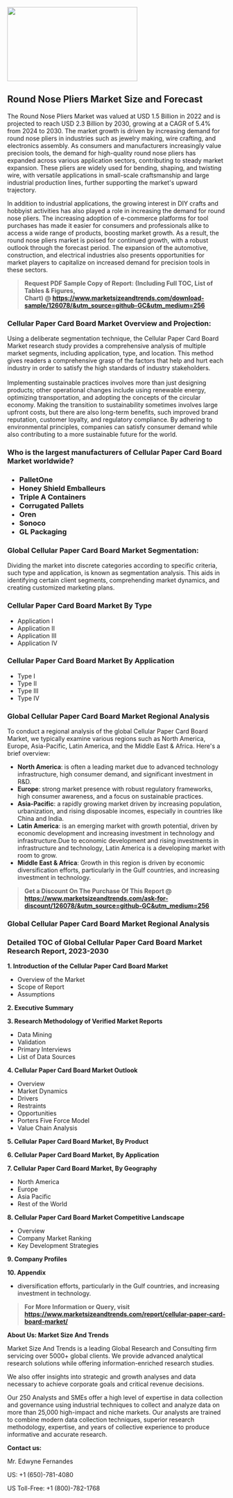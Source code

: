 <p><img class="alignnone size-medium wp-image-20088" src="https://ffe5etoiles.com/wp-content/uploads/2024/12/MST1-300x171.png" alt="" width="300" height="171" /></p><h2>Round Nose Pliers Market Size and Forecast</h2><p>The Round Nose Pliers Market was valued at USD 1.5 Billion in 2022 and is projected to reach USD 2.3 Billion by 2030, growing at a CAGR of 5.4% from 2024 to 2030. The market growth is driven by increasing demand for round nose pliers in industries such as jewelry making, wire crafting, and electronics assembly. As consumers and manufacturers increasingly value precision tools, the demand for high-quality round nose pliers has expanded across various application sectors, contributing to steady market expansion. These pliers are widely used for bending, shaping, and twisting wire, with versatile applications in small-scale craftsmanship and large industrial production lines, further supporting the market's upward trajectory.</p><p>In addition to industrial applications, the growing interest in DIY crafts and hobbyist activities has also played a role in increasing the demand for round nose pliers. The increasing adoption of e-commerce platforms for tool purchases has made it easier for consumers and professionals alike to access a wide range of products, boosting market growth. As a result, the round nose pliers market is poised for continued growth, with a robust outlook through the forecast period. The expansion of the automotive, construction, and electrical industries also presents opportunities for market players to capitalize on increased demand for precision tools in these sectors.</p></p><blockquote id="" class=""><strong>Request PDF Sample Copy of Report: (Including Full TOC, List of Tables &amp; Figures, Chart)&nbsp;@&nbsp;<strong><a href="https://www.marketsizeandtrends.com/download-sample/126078/&utm_source=github-GC&utm_medium=256" target="_blank">https://www.marketsizeandtrends.com/download-sample/126078/&utm_source=github-GC&utm_medium=256</a></strong></strong></blockquote><h3 id="" class="">Cellular Paper Card Board Market&nbsp;Overview and Projection:</h3><p id="" class="">Using a deliberate segmentation technique, the Cellular Paper Card Board Market research study provides a comprehensive analysis of multiple market segments, including application, type, and location. This method gives readers a comprehensive grasp of the factors that help and hurt each industry in order to satisfy the high standards of industry stakeholders. <br /> <br />Implementing sustainable practices involves more than just designing products; other operational changes include using renewable energy, optimizing transportation, and adopting the concepts of the circular economy. Making the transition to sustainability sometimes involves large upfront costs, but there are also long-term benefits, such improved brand reputation, customer loyalty, and regulatory compliance. By adhering to environmental principles, companies can satisfy consumer demand while also contributing to a more sustainable future for the world.</p><h3 id="" class="">Who is the largest manufacturers of&nbsp;Cellular Paper Card Board Market worldwide?</h3><h3 class=""><p><ul><li>PalletOne </li><li> Honey Shield Emballeurs </li><li> Triple A Containers </li><li> Corrugated Pallets </li><li> Oren </li><li> Sonoco </li><li> GL Packaging</li></ul></p></h3><h3 id="" class="">Global&nbsp;Cellular Paper Card Board Market Segmentation:</h3><p id="" class="">Dividing the market into discrete categories according to specific criteria, such type and application, is known as segmentation analysis. This aids in identifying certain client segments, comprehending market dynamics, and creating customized marketing plans.</p><h3 id="" class="">Cellular Paper Card Board Market&nbsp;By Type</h3><p><p><ul><li>Application I</li><li> Application II</li><li> Application III</li><li> Application IV</p></li></ul></p></p><h3 id="" class="">Cellular Paper Card Board Market&nbsp;By Application</h3><p class=""><p><ul><li>Type I</li><li> Type II</li><li> Type III</li><li> Type IV</li></ul></p></p><h3 id="" class="">Global Cellular Paper Card Board Market Regional Analysis</h3><p id="" class="">To conduct a regional analysis of the global Cellular Paper Card Board Market, we typically examine various regions such as North America, Europe, Asia-Pacific, Latin America, and the Middle East &amp; Africa. Here's a brief overview:</p><ul><li><strong>North America</strong>: is often a leading market due to advanced technology infrastructure, high consumer demand, and significant investment in R&amp;D.</li><li><strong>Europe</strong>: strong market presence with robust regulatory frameworks, high consumer awareness, and a focus on sustainable practices.</li><li><strong>Asia-Pacific</strong>: a rapidly growing market driven by increasing population, urbanization, and rising disposable incomes, especially in countries like China and India.</li><li><strong>Latin America</strong>: is an emerging market with growth potential, driven by economic development and increasing investment in technology and infrastructure.Due to economic development and rising investments in infrastructure and technology, Latin America is a developing market with room to grow.</li><li><strong>Middle East &amp; Africa</strong>: Growth in this region is driven by economic diversification efforts, particularly in the Gulf countries, and increasing investment in technology.</li></ul><blockquote id="" class=""><strong>Get a Discount On The Purchase Of This Report @ <strong><a href="https://www.marketsizeandtrends.com/ask-for-discount/126078/&utm_source=github-GC&utm_medium=256" target="_blank">https://www.marketsizeandtrends.com/ask-for-discount/126078/&utm_source=github-GC&utm_medium=256</a></strong></strong></blockquote><h3 id="" class="">Global Cellular Paper Card Board Market Regional Analysis</h3><h3 id="" class="">Detailed TOC of Global Cellular Paper Card Board Market Research Report, 2023-2030</h3><p id="" class=""><strong>1. Introduction of the Cellular Paper Card Board Market</strong></p><ul><li>Overview of the Market</li><li>Scope of Report</li><li>Assumptions</li></ul><p id="" class=""><strong>2. Executive Summary</strong></p><p id="" class=""><strong>3. Research Methodology of Verified Market Reports</strong></p><ul><li>Data Mining</li><li>Validation</li><li>Primary Interviews</li><li>List of Data Sources</li></ul><p id="" class=""><strong>4. Cellular Paper Card Board Market Outlook</strong></p><ul><li>Overview</li><li>Market Dynamics</li><li>Drivers</li><li>Restraints</li><li>Opportunities</li><li>Porters Five Force Model</li><li>Value Chain Analysis</li></ul><p id="" class=""><strong>5. Cellular Paper Card Board Market, By Product</strong></p><p id="" class=""><strong>6. Cellular Paper Card Board Market, By Application</strong></p><p id="" class=""><strong>7. Cellular Paper Card Board Market, By Geography</strong></p><ul><li>North America</li><li>Europe</li><li>Asia Pacific</li><li>Rest of the World</li></ul><p id="" class=""><strong>8. Cellular Paper Card Board Market Competitive Landscape</strong></p><ul><li>Overview</li><li>Company Market Ranking</li><li>Key Development Strategies</li></ul><p id="" class=""><strong>9. Company Profiles</strong></p><p id="" class=""><strong>10. Appendix</strong></p><ul><li>diversification efforts, particularly in the Gulf countries, and increasing investment in technology.</li></ul><blockquote id="" class=""><strong>For More Information or Query, visit <strong><strong><a href="https://www.marketsizeandtrends.com/report/cellular-paper-card-board-market/" target="_blank">https://www.marketsizeandtrends.com/report/cellular-paper-card-board-market/</a></strong></strong></strong></blockquote><p id="" class=""><strong>About Us: Market Size And Trends</strong></p><p id="" class="">Market Size And Trends is a leading Global Research and Consulting firm servicing over 5000+ global clients. We provide advanced analytical research solutions while offering information-enriched research studies.</p><p id="" class="">We also offer insights into strategic and growth analyses and data necessary to achieve corporate goals and critical revenue decisions.</p><p id="" class="">Our 250 Analysts and SMEs offer a high level of expertise in data collection and governance using industrial techniques to collect and analyze data on more than 25,000 high-impact and niche markets. Our analysts are trained to combine modern data collection techniques, superior research methodology, expertise, and years of collective experience to produce informative and accurate research.</p><p id="" class=""><strong>Contact us:</strong></p><p id="" class="">Mr. Edwyne Fernandes</p><p id="" class="">US: +1 (650)-781-4080</p><p id="" class="">US Toll-Free: +1 (800)-782-1768</p>

